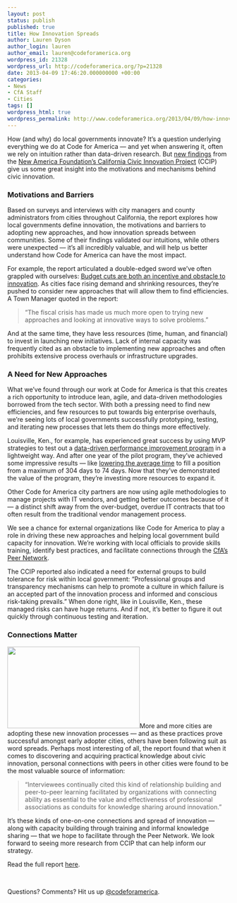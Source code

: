 ```yaml
---
layout: post
status: publish
published: true
title: How Innovation Spreads
author: Lauren Dyson
author_login: lauren
author_email: lauren@codeforamerica.org
wordpress_id: 21328
wordpress_url: http://codeforamerica.org/?p=21328
date: 2013-04-09 17:46:20.000000000 +00:00
categories:
- News
- CfA Staff
- Cities
tags: []
wordpress_html: true
wordpress_permalink: http://www.codeforamerica.org/2013/04/09/how-innovation-spreads/
---
```


<p>How (and why) do local governments innovate? It’s a question underlying everything we do at Code for America — and yet when answering it, often we rely on intuition rather than data-driven research. But <a href="http://ccip.newamerica.net/blogposts/2013/ccip_releases_policy_brief_on_knowledge_sharing_and_innovation_in_local_governments_i">new findings</a> from the <a href="http://ccip.newamerica.net/">New America Foundation’s California Civic Innovation Project</a> (CCIP) give us some great insight into the motivations and mechanisms behind civic innovation.</p>
<h3>Motivations and Barriers</h3>
<p>Based on surveys and interviews with city managers and county administrators from cities throughout California, the report explores how local governments define innovation, the motivations and barriers to adopting new approaches, and how innovation spreads between communities. Some of their findings validated our intuitions, while others were unexpected — it’s all incredibly valuable, and will help us better understand how Code for America can have the most impact.</p>
<p>For example, the report articulated a double-edged sword we’ve often grappled with ourselves: <a href="http://policybythenumbers.blogspot.com/2013/03/rethinking-cost-and-technology-in-local.html">Budget cuts are both an incentive and obstacle to innovation</a>. As cities face rising demand and shrinking resources, they’re pushed to consider new approaches that will allow them to find efficiencies. A Town Manager quoted in the report:</p>
<blockquote><p>“The fiscal crisis has made us much more open to trying new approaches and looking at innovative ways to solve problems.”</p></blockquote>
<p>And at the same time, they have less resources (time, human, and financial) to invest in launching new initiatives. Lack of internal capacity was frequently cited as an obstacle to implementing new approaches and often prohibits extensive process overhauls or infrastructure upgrades.</p>
<h3>A Need for New Approaches</h3>
<p>What we’ve found through our work at Code for America is that this creates a rich opportunity to introduce lean, agile, and data-driven methodologies borrowed from the tech sector. With both a pressing need to find new efficiencies, and few resources to put towards big enterprise overhauls, we’re seeing lots of local governments successfully prototyping, testing, and iterating new processes that lets them do things more effectively.</p>
<p>Louisville, Ken., for example, has experienced great success by using MVP strategies to test out a <a href="http://louiestat.louisvilleky.gov">data-driven performance improvement program</a> in a lightweight way. And after one year of the pilot program, they’ve achieved some impressive results — like <a href="http://www.youtube.com/watch?v=8Ll4AWZHO2w&amp;list=SP65XgbSILalWgNf1uM96bb5TeVC3v-h4d&amp;index=5">lowering the average time</a> to fill a position from a maximum of 304 days to 74 days. Now that they’ve demonstrated the value of the program, they’re investing more resources to expand it.</p>
<p>Other Code for America city partners are now using agile methodologies to manage projects with IT vendors, and getting better outcomes because of it — a distinct shift away from the over-budget, overdue IT contracts that too often result from the traditional vendor management process.</p>
<p>We see a chance for external organizations like Code for America to play a role in driving these new approaches and helping local government build capacity for innovation. We’re working with local officials to provide skills training, identify best practices, and facilitate connections through the <a href="http://peernetwork.in">CfA’s Peer Network</a>.</p>
<p>The CCIP reported also indicated a need for external groups to build tolerance for risk within local government: “Professional groups and transparency mechanisms can help to promote a culture in which failure is an accepted part of the innovation process and informed and conscious risk-taking prevails.” When done right, like in Louisville, Ken., these managed risks can have huge returns. And if not, it’s better to figure it out quickly through continuous testing and iteration.</p>
<h3>Connections Matter</h3>
<p><a href="http://ccip.newamerica.net/sites/newamerica.net/files/articles/The_Case%20for%20Strengthening_Personal_Networks_in_CA_Local%20Government.pdf"><img alt="" class="alignleft" height="185" src="http://codeforamerica.org/wp-content/uploads/2013/04/Screen-Shot-2013-04-09-at-12.05.59-PM-300x185.png" width="300"/></a>More and more cities are adopting these new innovation processes — and as these practices prove successful amongst early adopter cities, others have been following suit as word spreads. Perhaps most interesting of all, the report found that when it comes to discovering and acquiring practical knowledge about civic innovation, personal connections with peers in other cities were found to be the most valuable source of information:</p>
<blockquote><p>“Interviewees continually cited this kind of relationship building and peer-to-peer learning facilitated by organizations with connecting ability as essential to the value and effectiveness of professional associations as conduits for knowledge sharing around innovation.”</p></blockquote>
<p>It’s these kinds of one-on-one connections and spread of innovation — along with capacity building through training and informal knowledge sharing — that we hope to facilitate through the Peer Network. We look forward to seeing more research from CCIP that can help inform our strategy.</p>
<p>Read the full report <a href="http://ccip.newamerica.net/blogposts/2013/ccip_releases_policy_brief_on_knowledge_sharing_and_innovation_in_local_governments_i">here</a>.</p>
<p> </p>
<p>Questions? Comments? Hit us up <a href="http://twitter.com/codeforamerica." target="_blank">@codeforamerica</a>.</p>
